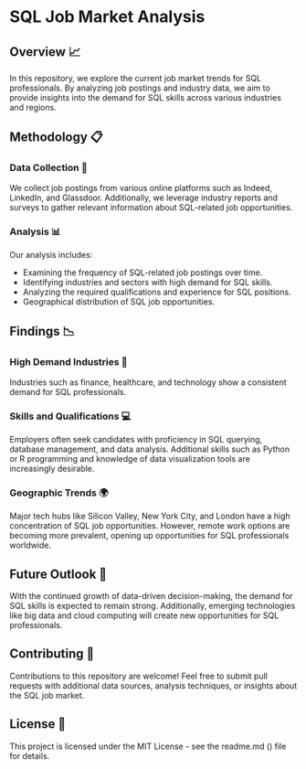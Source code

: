 # SQL Job Market Analysis

## Overview :chart_with_upwards_trend:

In this repository, we explore the current job market trends for SQL professionals. By analyzing job postings and industry data, we aim to provide insights into the demand for SQL skills across various industries and regions.

## Methodology :clipboard:

### Data Collection :mag_right:

We collect job postings from various online platforms such as Indeed, LinkedIn, and Glassdoor. Additionally, we leverage industry reports and surveys to gather relevant information about SQL-related job opportunities.

### Analysis :bar_chart:

Our analysis includes:

- Examining the frequency of SQL-related job postings over time.
- Identifying industries and sectors with high demand for SQL skills.
- Analyzing the required qualifications and experience for SQL positions.
- Geographical distribution of SQL job opportunities.

## Findings :chart_with_downwards_trend:

### High Demand Industries :rocket:

Industries such as finance, healthcare, and technology show a consistent demand for SQL professionals. 

### Skills and Qualifications :computer:

Employers often seek candidates with proficiency in SQL querying, database management, and data analysis. Additional skills such as Python or R programming and knowledge of data visualization tools are increasingly desirable.

### Geographic Trends :earth_africa:

Major tech hubs like Silicon Valley, New York City, and London have a high concentration of SQL job opportunities. However, remote work options are becoming more prevalent, opening up opportunities for SQL professionals worldwide.

## Future Outlook :crystal_ball:

With the continued growth of data-driven decision-making, the demand for SQL skills is expected to remain strong. Additionally, emerging technologies like big data and cloud computing will create new opportunities for SQL professionals.

## Contributing :raised_hands:

Contributions to this repository are welcome! Feel free to submit pull requests with additional data sources, analysis techniques, or insights about the SQL job market.

## License :scroll:

This project is licensed under the MIT License - see the readme.md ()  file for details.

